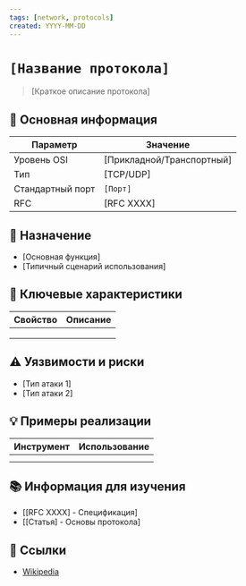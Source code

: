 ```yaml
---
tags: [network, protocols]
created: YYYY-MM-DD
---
```


# `[Название протокола]` 
> [Краткое описание протокола]

## 📌 Основная информация
| Параметр        | Значение                  |
| --------------- | ------------------------- |
| Уровень OSI     | [Прикладной/Транспортный] |
| Тип             | [TCP/UDP]                 |
| Стандартный порт| `[Порт]`                  |
| RFC             | [RFC XXXX]                |

## 🎯 Назначение
- [Основная функция]
- [Типичный сценарий использования]

## 🔧 Ключевые характеристики
| Свойство | Описание |
| -------- | -------- |
|          |          |
|          |          |
|          |          |

## ⚠️ Уязвимости и риски
- [Тип атаки 1]
- [Тип атаки 2]

## 💡 Примеры реализации
| Инструмент | Использование |
| ---------- | ------------- |
|            |               |
|            |               |

## 📚 Информация для изучения
- [[RFC XXXX] - Спецификация]
- [[Статья] - Основы протокола]

## 🔗 Ссылки
- [Wikipedia](https://en.wikipedia.org/wiki/[Протокол])